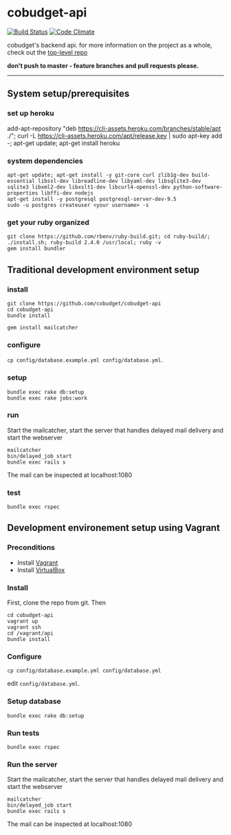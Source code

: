 # cobudget-api

[![Build Status](https://travis-ci.org/cobudget/cobudget-api.svg?branch=master)](https://travis-ci.org/cobudget/cobudget-api)
[![Code Climate](https://codeclimate.com/github/cobudget/cobudget-api/badges/gpa.svg)](https://codeclimate.com/github/cobudget/cobudget-api)

cobudget's backend api. for more information on the project as a whole, check out the [top-level repo](https://github.com/cobudget/cobudget)

**don't push to master - feature branches and pull requests please.**

---
## System setup/prerequisites

### set up heroku
add-apt-repository "deb https://cli-assets.heroku.com/branches/stable/apt ./"; 
curl -L https://cli-assets.heroku.com/apt/release.key | sudo apt-key add -; apt-get update; apt-get install heroku

### system dependencies

```
apt-get update; apt-get install -y git-core curl zlib1g-dev build-essential libssl-dev libreadline-dev libyaml-dev libsqlite3-dev sqlite3 libxml2-dev libxslt1-dev libcurl4-openssl-dev python-software-properties libffi-dev nodejs                                                                                                                                                                                          
apt-get install -y postgresql postgresql-server-dev-9.5
sudo -u postgres createuser <your username> -s
```

### get your ruby organized
```
git clone https://github.com/rbenv/ruby-build.git; cd ruby-build/; ./install.sh; ruby-build 2.4.0 /usr/local; ruby -v
gem install bundler
```

## Traditional development environment setup

### install
```
git clone https://github.com/cobudget/cobudget-api
cd cobudget-api
bundle install

gem install mailcatcher
```

### configure

`cp config/database.example.yml config/database.yml`.

### setup

```
bundle exec rake db:setup
bundle exec rake jobs:work
```

### run

Start the mailcatcher, start the server that handles delayed mail delivery and start the webserver

```
mailcatcher
bin/delayed_job start
bundle exec rails s
```

The mail can be inspected at localhost:1080

### test

```
bundle exec rspec
```

## Development environement setup using Vagrant

### Preconditions
* Install [Vagrant](https://www.vagrantup.com)
* Install [VirtualBox](https://www.virtualbox.org)

### Install

First, clone the repo from git. Then

```
cd cobudget-api
vagrant up
vagrant ssh
cd /vagrant/api
bundle install
```

### Configure

`cp config/database.example.yml config/database.yml`

edit `config/database.yml`.

### Setup database

```
bundle exec rake db:setup
```

### Run tests

```
bundle exec rspec
```

### Run the server

Start the mailcatcher, start the server that handles delayed mail delivery and start the webserver

```
mailcatcher
bin/delayed_job start
bundle exec rails s
```

The mail can be inspected at localhost:1080
